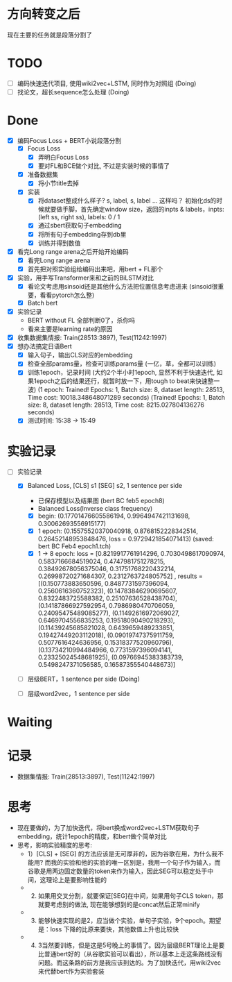 # 方向转变之后

现在主要的任务就是段落分割了

# TODO

- [ ] 编码快速迭代项目, 使用wiki2vec+LSTM, 同时作为对照组 (Doing)
- [ ] 找论文，超长sequence怎么处理 (Doing)

# Done

- [X] 编码Focus Loss + BERT小说段落分割
  - [X] Focus Loss
    - [X] 弄明白Focus Loss
    - [X] 要对FL和BCE做个对比, 不过是实装时候的事情了
  - [X] 准备数据集
    - [X] 将小节title去掉
  - [X] 实装
    - [X] 将dataset整成什么样子? s, label, s, label ... 这样吗？ 初始化ds的时候就要做手脚，首先确定window size，返回的inpts & labels，inpts: (left ss,  right ss), labels: 0 / 1
    - [X] 通过sbert获取句子embedding
    - [X] 将所有句子embedding存到db里
    - [X] 训练并得到数值
- [X] 看完Long range arena之后开始开始编码
  - [X] 看完Long range arena
  - [X] 首先把对照实验组给编码出来吧，用bert + FL那个
- [X] 实验，用手写Transformer来和之前的BiLSTM对比
  - [X] 看论文考虑用sinsoid还是其他什么方法把位置信息考虑进来 (sinsoid很重要，看看pytorch怎么整)
  - [X] Batch bert
- [X] 实验记录 
  - BERT without FL 全部判断0了，杀你吗 
  - 看来主要是learning rate的原因
- [X] 收集数据集情报: Train(28513:3897), Test(11242:1997)
- [X] 想办法搞定日语Bert
  - [X] 输入句子，输出CLS对应的embedding
  - [X] 检查全部params量，检查可训练params量 (一亿，草，全都可以训练)
  - [X] 训练1epoch，记录时间 (大约2个半小时1epoch, 显然不利于快速迭代, 如果1epoch之后的结果还行，就暂时放一下，用tough to beat来快速整一波) (1 epoch: Trained! Epochs: 1, Batch size: 8, dataset length: 28513, Time cost: 10018.348648071289 seconds) (Trained! Epochs: 1, Batch size: 8, dataset length: 28513, Time cost: 8215.027804136276 seconds)
  - [X] 测试时间: 15:38 -> 15:49

# 实验记录

- [ ] 实验记录
  - [X] Balanced Loss, [CLS] s1 [SEG] s2, 1 sentence per side
    - 已保存模型以及结果图 (bert BC feb5 epoch8)
    - Balanced Loss(Inverse class frequency)
    - [X] begin: (0.17701476605586194, 0.9964947421131698, 0.30062693556915177)
    - [X] 1 epoch: (0.15575520370040918, 0.8768152228342514, 0.26452148953848476, loss = 0.9729421854071413) (saved: bert BC Feb4 epoch1.tch)
    - [X] 1 -> 8 epoch: loss = [0.8219917761914296, 0.7030498617090974, 0.5837166684519024, 0.4747981751278215, 0.38492678056375046, 0.31751768220432214, 0.26998720271684307, 0.2312763724805752] , results = [(0.150773883650596, 0.8487731597396094, 0.2560616360752323), (0.14783846290695607, 0.8322483725588382, 0.25107636528438704), (0.14187866927592954, 0.7986980470706059, 0.24095475489085277), (0.11492616972069027, 0.6469704556835253, 0.19518090490218293), (0.11439245685821028, 0.6439659489233851, 0.19427449203112018), (0.09019747375911759, 0.5077616424636956, 0.15318377520960796), (0.13734210994484966, 0.7731597396094141, 0.23325024548681925), (0.09766945383383739, 0.5498247371056585, 0.16587355540448673)]
  - [ ] 层级BERT，1 sentence per side (Doing)
  - [ ] 层级word2vec，1 sentence per side


# Waiting


# 记录

* 数据集情报: Train(28513:3897), Test(11242:1997)

# 思考

* 现在要做的，为了加快迭代，将bert换成word2vec+LSTM获取句子embedding，统计1epoch的精度，和bert做个简单对比
* 思考，影响实验精度的思考: 
  - 1）[CLS] + [SEG] 的方法应该是无可厚非的，因为谷歌在用，为什么我不能用? 而我的实验和他的实验的唯一区别是，我用一个句子作为输入，而谷歌是用两边固定数量的token来作为输入，因此SEG可以稳定处于中间，这理论上是要影响性能的
  - 2) 如果用交叉分割，就要保证[SEG]在中间，如果用句子CLS token，那就要考虑别的做法, 现在能够想到的是concat然后正常minify
  - 3) 能够快速实现的是2，应当做个实验，单句子实验，9个epoch。期望是：loss 下降的比原来要快，其他数值上升也比较快
  - 4) 3当然要训练，但是这是5号晚上的事情了。因为层级BERT理论上是要比普通bert好的（从谷歌实验可以看出），所以基本上走这条路线没有问题。而这条路的前方是我应该到达的。为了加快迭代，用wiki2vec来代替bert作为实验套装




